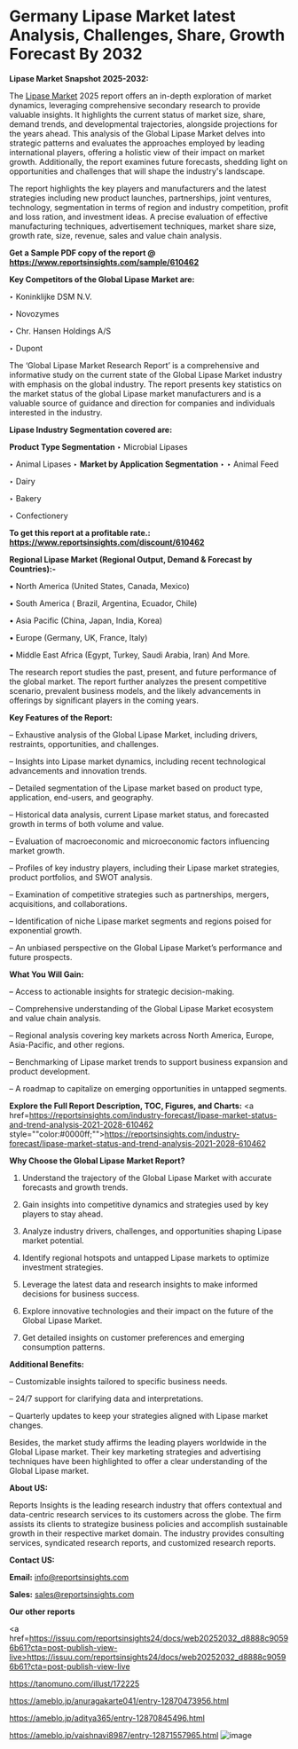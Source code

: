 # Germany Lipase Market latest Analysis, Challenges, Share, Growth Forecast By 2032

<strong>Lipase Market Snapshot 2025-2032:</strong>

The <a href=https://www.reportsinsights.com/sample/610462>Lipase Market</a> 2025 report offers an in-depth exploration of market dynamics, leveraging comprehensive secondary research to provide valuable insights. It highlights the current status of market size, share, demand trends, and developmental trajectories, alongside projections for the years ahead. This analysis of the Global Lipase Market delves into strategic patterns and evaluates the approaches employed by leading international players, offering a holistic view of their impact on market growth. Additionally, the report examines future forecasts, shedding light on opportunities and challenges that will shape the industry's landscape.

The report highlights the key players and manufacturers and the latest strategies including new product launches, partnerships, joint ventures, technology, segmentation in terms of region and industry competition, profit and loss ration, and investment ideas. A precise evaluation of effective manufacturing techniques, advertisement techniques, market share size, growth rate, size, revenue, sales and value chain analysis.

<strong>Get a Sample PDF copy of the report @ <a href=https://www.reportsinsights.com/sample/610462 style=color:#0000ff;>https://www.reportsinsights.com/sample/610462</a></strong>

<strong>Key Competitors of the Global Lipase Market are:</strong>

‣ Koninklijke DSM N.V.

‣ Novozymes

‣ Chr. Hansen Holdings A/S

‣ Dupont

The ‘Global Lipase Market Research Report’ is a comprehensive and informative study on the current state of the Global Lipase Market industry with emphasis on the global industry. The report presents key statistics on the market status of the global Lipase market manufacturers and is a valuable source of guidance and direction for companies and individuals interested in the industry.

<strong>Lipase Industry Segmentation covered are:</strong>

<strong>Product Type Segmentation</strong>
‣
Microbial Lipases

‣ Animal Lipases
‣ 
<strong>Market by Application Segmentation</strong>
‣
‣  Animal Feed

‣ Dairy

‣ Bakery

‣ Confectionery

<strong>To get this report at a profitable rate.: <a href=https://www.reportsinsights.com/discount/610462 style=color:#0000ff;>https://www.reportsinsights.com/discount/610462</a></strong>

<strong>Regional Lipase Market (Regional Output, Demand &amp; Forecast by Countries):-</strong>

• North America (United States, Canada, Mexico)

• South America ( Brazil, Argentina, Ecuador, Chile)

• Asia Pacific (China, Japan, India, Korea)

• Europe (Germany, UK, France, Italy)

• Middle East Africa (Egypt, Turkey, Saudi Arabia, Iran) And More.

The research report studies the past, present, and future performance of the global market. The report further analyzes the present competitive scenario, prevalent business models, and the likely advancements in offerings by significant players in the coming years.

<strong>Key Features of the Report:</strong>

– Exhaustive analysis of the Global Lipase Market, including drivers, restraints, opportunities, and challenges.

– Insights into Lipase market dynamics, including recent technological advancements and innovation trends.

– Detailed segmentation of the Lipase market based on product type, application, end-users, and geography.

– Historical data analysis, current Lipase market status, and forecasted growth in terms of both volume and value.

– Evaluation of macroeconomic and microeconomic factors influencing market growth.

– Profiles of key industry players, including their Lipase market strategies, product portfolios, and SWOT analysis.

– Examination of competitive strategies such as partnerships, mergers, acquisitions, and collaborations.

– Identification of niche Lipase market segments and regions poised for exponential growth.

– An unbiased perspective on the Global Lipase Market’s performance and future prospects.

<strong>What You Will Gain:</strong>

– Access to actionable insights for strategic decision-making.

– Comprehensive understanding of the Global Lipase Market ecosystem and value chain analysis.

– Regional analysis covering key markets across North America, Europe, Asia-Pacific, and other regions.

– Benchmarking of Lipase market trends to support business expansion and product development.

– A roadmap to capitalize on emerging opportunities in untapped segments.

<strong>Explore the Full Report Description, TOC, Figures, and Charts:</strong>
<a href=https://reportsinsights.com/industry-forecast/lipase-market-status-and-trend-analysis-2021-2028-610462 style=""color:#0000ff;"">https://reportsinsights.com/industry-forecast/lipase-market-status-and-trend-analysis-2021-2028-610462</a>

<strong>Why Choose the Global Lipase Market Report?</strong>

1. Understand the trajectory of the Global Lipase Market with accurate forecasts and growth trends.

2. Gain insights into competitive dynamics and strategies used by key players to stay ahead.

3. Analyze industry drivers, challenges, and opportunities shaping Lipase market potential.

4. Identify regional hotspots and untapped Lipase markets to optimize investment strategies.

5. Leverage the latest data and research insights to make informed decisions for business success.

6. Explore innovative technologies and their impact on the future of the Global Lipase Market.

7. Get detailed insights on customer preferences and emerging consumption patterns.

<strong>Additional Benefits:</strong>

– Customizable insights tailored to specific business needs.

– 24/7 support for clarifying data and interpretations.

– Quarterly updates to keep your strategies aligned with Lipase market changes.

Besides, the market study affirms the leading players worldwide in the Global Lipase market. Their key marketing strategies and advertising techniques have been highlighted to offer a clear understanding of the Global Lipase market.

<strong><strong>About US</strong>:</strong>

Reports Insights is the leading research industry that offers contextual and data-centric research services to its customers across the globe. The firm assists its clients to strategize business policies and accomplish sustainable growth in their respective market domain. The industry provides consulting services, syndicated research reports, and customized research reports.

<strong>Contact US:</strong>

<p class=><b>Email:</b> <a href=mailto:info@reportsinsights.com>info@reportsinsights.com</a></p>
<p class=><b>Sales:</b> <a href=mailto:sales@reportsinsights.com>sales@reportsinsights.com</a></p>

<strong>Our other reports</strong>

<a href=https://issuu.com/reportsinsights24/docs/web20252032_d8888c90596b61?cta=post-publish-view-live>https://issuu.com/reportsinsights24/docs/web20252032_d8888c90596b61?cta=post-publish-view-live</a>

<a href=https://tanomuno.com/illust/172225>https://tanomuno.com/illust/172225</a>

<a href=https://ameblo.jp/anuragakarte041/entry-12870473956.html>https://ameblo.jp/anuragakarte041/entry-12870473956.html</a>

<a href=https://ameblo.jp/aditya365/entry-12870845496.html>https://ameblo.jp/aditya365/entry-12870845496.html</a>

<a href=https://ameblo.jp/vaishnavi8987/entry-12871557965.html>https://ameblo.jp/vaishnavi8987/entry-12871557965.html</a>
![image](https://github.com/user-attachments/assets/db0b9813-6f97-49e0-990e-9571519729f3)
